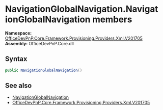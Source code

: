 # NavigationGlobalNavigation.NavigationGlobalNavigation members 
  

**Namespace:** [OfficeDevPnP.Core.Framework.Provisioning.Providers.Xml.V201705](OfficeDevPnP.Core.Framework.Provisioning.Providers.Xml.V201705.md)  
**Assembly:** OfficeDevPnP.Core.dll  
## Syntax
```C#
public NavigationGlobalNavigation()
```
## See also
- [NavigationGlobalNavigation](OfficeDevPnP.Core.Framework.Provisioning.Providers.Xml.V201705.NavigationGlobalNavigation.md)
- [OfficeDevPnP.Core.Framework.Provisioning.Providers.Xml.V201705](OfficeDevPnP.Core.Framework.Provisioning.Providers.Xml.V201705.md)
